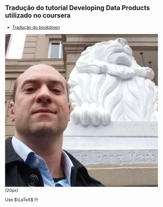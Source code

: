 ## Tradução do tutorial Developing Data Products utilizado no coursera

- [Tradução do bookdown](https://seankross.com/developing-data-products/)

![](me.jpg)(20px)

Use $\LaTeX$ !!!
